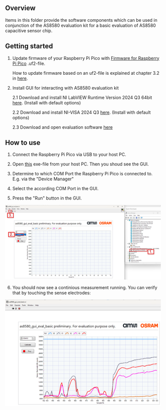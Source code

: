 ## Overview
Items in this folder provide the software components which can be used in conjunction of the AS8580 evaluation kit for a basic evaluation of AS8580 capacitive sensor chip.

## Getting started

1. Update firmware of your Raspberry Pi Pico with [Firmware for Raspberry Pi Pico](https://github.com/ams-OSRAM-Group/as8580_capacitive_sensor_test/blob/main/eval_basic/fw/build/as8580_fw_eval_basic.uf2) .uf2-file. 

    How to update firmware based on an uf2-file is explained at chapter 3.2 in [here](https://datasheets.raspberrypi.com/pico/getting-started-with-pico.pdf).

2. Install GUI for interacting with AS8580 evaluation kit

    2.1 Download and install NI LabVIEW Runtime Version 2024 Q3 64bit [here](https://www.ni.com/en/support/downloads/software-products/download.labview-runtime.html#show-offline-installers). (Install with default options)

    2.2 Download and install NI-VISA 2024 Q3 [here](https://www.ni.com/en/support/downloads/drivers/download.ni-visa.html#show-offline-installers). (Install with default options)

    2.3 Download and open evaluation software [here](https://github.com/ams-OSRAM-Group/as8580_capacitive_sensor_test/blob/main/eval_basic/ui_dep/as8580_gui_eval_basic.exe)

## How to use

1. Connect the Raspberry Pi Pico via USB to your host PC.

2. Open [this](https://github.com/ams-OSRAM-Group/as8580_capacitive_sensor_test/blob/main/eval_basic/ui_dep/as8580_gui_eval_basic.exe) exe-file from your host PC. Then you shoud see the GUI.

3. Determine to which COM Port the Raspberry Pi Pico is connected to. E.g. via the "Device Manager"

4. Select the according COM Port in the GUI.

5. Press the "Run" button in the GUI.

![alt tag](../docs/img/GUI_and_DeviceManager.png)

6. You should now see a continious measurement running. You can verify that by touching the sense electrodes: 

![alt tag](../docs/img/GUI_continious_measurements.png)
